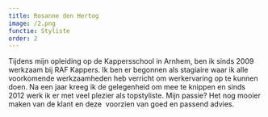 ```yaml
---
title: Rosanne den Hertog
image: /2.png
functie: Styliste
order: 2
---
```



Tijdens mijn opleiding op de Kappersschool in Arnhem, ben ik sinds 2009 werkzaam bij RAF Kappers. Ik ben er begonnen als stagiaire waar ik alle voorkomende werkzaamheden heb verricht om werkervaring op te kunnen doen. Na een jaar kreeg ik de gelegenheid om mee te knippen en sinds 2012 werk ik er met veel plezier als topstyliste. Mijn passie? Het nog mooier maken van de klant en deze  voorzien van goed en passend advies.